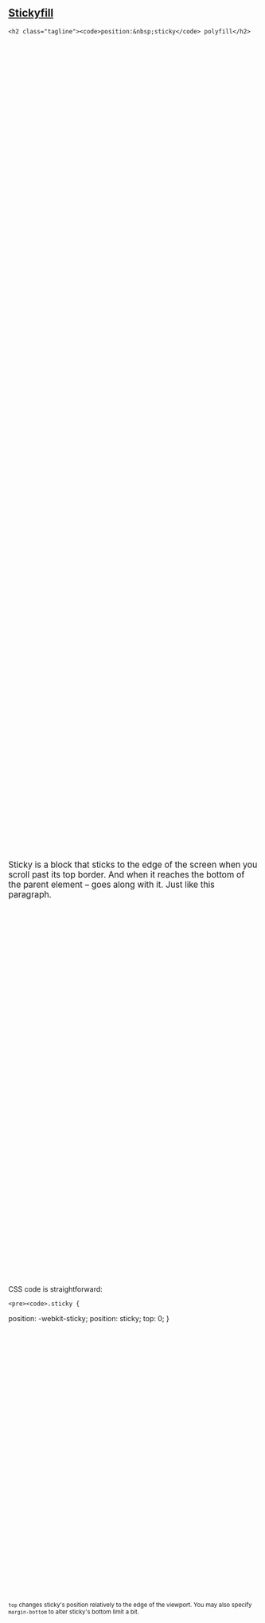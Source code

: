 <style>
{% include snippets/stickyfill-demo.css %}
</style>

<script>
{% include snippets/stickyfill-demo.js %}
</script>

<section style="height: 120em;" markdown="1">
  <hgroup class="sticky-1 sticky">
    <h1 class="article-title"><a href="https://github.com/wilddeer/stickyfill">Stickyfill</a></h1>

    <h2 class="tagline"><code>position:&nbsp;sticky</code> polyfill</h2>
  </hgroup>

  <p class="sticky sticky-1-2" style="text-align: center; opacity: 0.3; margin-bottom: 60em; top: 8em; ">
    <i class="icon-chevron-down scroll-me"></i>
  </p>
</section>

<section style="height: 60em;" markdown="1">
  <p class="sticky-2 sticky" style="top: 3em; font-size: 1.2em; margin-top: 2em;">
    Sticky is a block that sticks to the edge of the screen when you scroll past its top border. And when it reaches the bottom of the parent element – goes along with it. Just like this paragraph.
  </p>
</section>

<section style="height: 100em;" markdown="1">
  <div class="sticky-3 sticky" style="top: 3em; margin-bottom: 2.7em;">
    <p>
      CSS code is straightforward:
    </p>

    <pre><code>.sticky {
  position: -webkit-sticky;
  position: sticky;
  top: 0;
}</code></pre>

  </div>

  <p class="sticky-4 sticky" style="top: 16em; margin-top: 40em; margin-bottom: 0;">
    <small><code>top</code> changes sticky's position relatively to the edge of the viewport. You may also specify <code>margin-bottom</code> to alter sticky's bottom limit a bit.</small>
  </p>
</section>

<section style="min-height: 160em;" markdown="1">
  <div class="sticky-5 sticky" style="top: 3em; margin-top: 30em; font-size: 1.2em; margin-bottom: 5em;">
    <p>
      The problem is, stickies are currently <a href="http://caniuse.com/#feat=css-sticky">supported</a> only in Safari on OS X and iOS.
    </p>
  </div>

  <div class="sticky-6 sticky" style="top: 8em; margin-top: 50em; font-size: 1.2em;">
    <p>
      So I made <a href="https://github.com/wilddeer/stickyfill">Stickyfill</a>. It emulates stickies where they aren't supported natively.
    </p>
  </div>
</section>

<section style="min-height: 90em;" markdown="1">
  <div class="sticky-7 sticky" style="top: 5em; margin-top: 10em;">
    <h3>What it does:</h3>

    <ul>
      <li>Supports top-positioned stickies</li>
      <li><del>Supports table cell stickies</del> Disabled until Firefox <a href="https://bugzilla.mozilla.org/show_bug.cgi?id=975644">makes a native implementation</a></li>
      <li>Works in IE9+</li>
      <li>Disables in older browsers and in browsers with native sticky support</li>
      <li>Mimics original sticky behavior (where it can)</li>
      <li>Considers <a href="http://wilddeer.github.io/stickyfill/test/">a whole lot of different use cases</a></li>
    </ul>
  </div>
</section>

<section style="min-height: 80em;" markdown="1">
  <div class="sticky-8 sticky" style="top: 5em; margin-top: 5em;">
    <h3>What it doesn't do:</h3>

    <ul>
      <li>Doesn't support left, right, bottom or combined stickies</li>
      <li>Doesn't support stacking of table cell stickies</li>
      <li>Doesn't work in overflowed blocks</li>
      <li>Doesn't parse your CSS (launch it manually)</li>
    </ul>
  </div>
</section>

<section style="min-height: 160em;" markdown="1">
  <p class="sticky-9 sticky" style="top: 5em; margin-top: 50em; font-size: 1.2em; text-align: center;">
    <a href="https://github.com/wilddeer/stickyfill" class="big-fucking-button"><i class="icon-github">&nbsp;</i>Get it on GitHub</a>
  </p>
</section>


<figure class="info icon-heart-empty" style="margin-top: 30em;" markdown="1">
In four days of diving into browser box models' hell I discovered the difference between `window.pageYOffset`, `document.documentElement.scrollTop`, `window.scrollY` and `document.body.scrollTop`, discrepancies in `offsetWidth` of a block with  `box-sizing: border-box` in different browsers, how `element.offsetWidth` and `node.getBoundingClientRect().width` differ and why, what's the difference between `getComputedStyle(element)` and real values, how to get viewport's width without scroll width and how rounding errors tend to accumulate in the most inopportune moment.
</figure>

